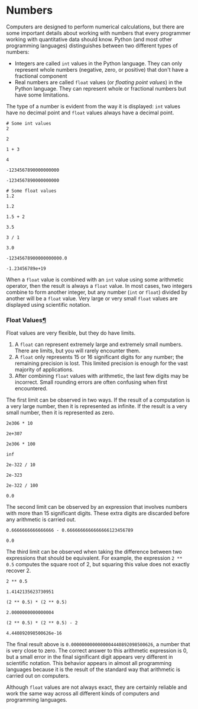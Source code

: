 # Numbers

Computers are designed to perform numerical calculations, but there are some important details about working with numbers that every programmer working with quantitative data should know. Python \(and most other programming languages\) distinguishes between two different types of numbers:

* Integers are called `int` values in the Python language. They can only represent whole numbers \(negative, zero, or positive\) that don't have a fractional component
* Real numbers are called `float` values \(or _floating point values_\) in the Python language. They can represent whole or fractional numbers but have some limitations.

The type of a number is evident from the way it is displayed: `int` values have no decimal point and `float` values always have a decimal point.

```text
# Some int values
2
```

```text
2
```

```text
1 + 3
```

```text
4
```

```text
-1234567890000000000
```

```text
-1234567890000000000
```

```text
# Some float values
1.2
```

```text
1.2
```

```text
1.5 + 2
```

```text
3.5
```

```text
3 / 1
```

```text
3.0
```

```text
-12345678900000000000.0
```

```text
-1.23456789e+19
```

When a `float` value is combined with an `int` value using some arithmetic operator, then the result is always a `float` value. In most cases, two integers combine to form another integer, but any number \(`int` or `float`\) divided by another will be a `float` value. Very large or very small `float` values are displayed using scientific notation.

### Float Values[¶](http://www.cs.cornell.edu/courses/cs1380/2018sp/textbook/chapters/03/2/numbers.html#Float-Values) <a id="Float-Values"></a>

Float values are very flexible, but they do have limits.

1. A `float` can represent extremely large and extremely small numbers. There are limits, but you will rarely encounter them.
2. A `float` only represents 15 or 16 significant digits for any number; the remaining precision is lost. This limited precision is enough for the vast majority of applications.
3. After combining `float` values with arithmetic, the last few digits may be incorrect. Small rounding errors are often confusing when first encountered.

The first limit can be observed in two ways. If the result of a computation is a very large number, then it is represented as infinite. If the result is a very small number, then it is represented as zero.

```text
2e306 * 10
```

```text
2e+307
```

```text
2e306 * 100
```

```text
inf
```

```text
2e-322 / 10
```

```text
2e-323
```

```text
2e-322 / 100
```

```text
0.0
```

The second limit can be observed by an expression that involves numbers with more than 15 significant digits. These extra digits are discarded before any arithmetic is carried out.

```text
0.6666666666666666 - 0.6666666666666666123456789
```

```text
0.0
```

The third limit can be observed when taking the difference between two expressions that should be equivalent. For example, the expression `2 ** 0.5` computes the square root of 2, but squaring this value does not exactly recover 2.

```text
2 ** 0.5
```

```text
1.4142135623730951
```

```text
(2 ** 0.5) * (2 ** 0.5)
```

```text
2.0000000000000004
```

```text
(2 ** 0.5) * (2 ** 0.5) - 2
```

```text
4.440892098500626e-16
```

The final result above is `0.0000000000000004440892098500626`, a number that is very close to zero. The correct answer to this arithmetic expression is 0, but a small error in the final significant digit appears very different in scientific notation. This behavior appears in almost all programming languages because it is the result of the standard way that arithmetic is carried out on computers.

Although `float` values are not always exact, they are certainly reliable and work the same way across all different kinds of computers and programming languages.

